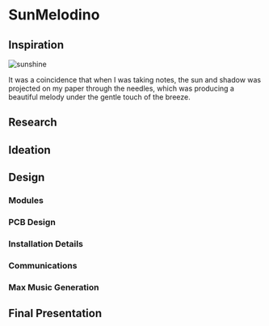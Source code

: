 # SunMelodino

## Inspiration

![sunshine](./inspiration/sunshine.png) 

It was a coincidence that when I was taking notes, the sun and shadow was projected on my paper through the needles, which was producing a beautiful melody under the gentle touch of the breeze.

## Research

## Ideation

## Design

### Modules

### PCB Design

### Installation Details

### Communications

### Max Music Generation

## Final Presentation 

